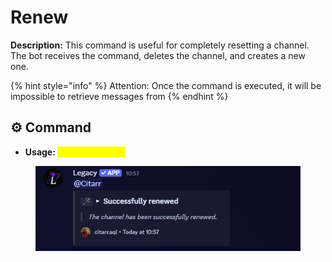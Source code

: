 # Renew

**Description:** This command is useful for completely resetting a channel. The bot receives the command, deletes the channel, and creates a new one.

{% hint style="info" %}
Attention: Once the command is executed, it will be impossible to retrieve messages from
{% endhint %}

## ⚙️ Command

* **Usage: &#x20;**<mark style="color:yellow;">**`renew <channel>`**</mark>&#x20;

<figure><img src="../../.gitbook/assets/image (49) (1).png" alt=""><figcaption></figcaption></figure>

